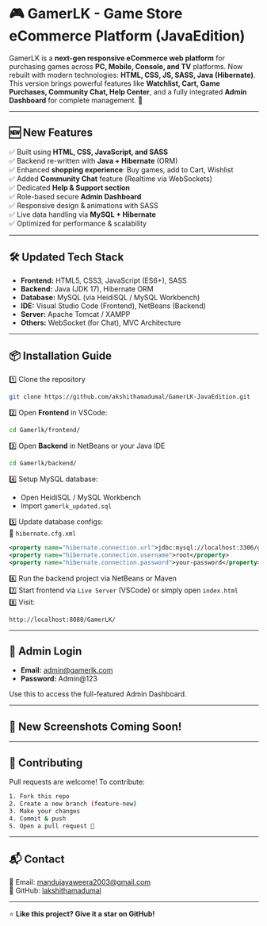 # 🎮 GamerLK - Game Store eCommerce Platform (JavaEdition)

GamerLK is a **next-gen responsive eCommerce web platform** for purchasing games across **PC, Mobile, Console, and TV** platforms. Now rebuilt with modern technologies: **HTML, CSS, JS, SASS, Java (Hibernate)**.  This version brings powerful features like **Watchlist, Cart, Game Purchases, Community Chat, Help Center**, and a fully integrated **Admin Dashboard** for complete management. 🚀

---

## 🆕 New Features

✅ Built using **HTML, CSS, JavaScript, and SASS**  
✅ Backend re-written with **Java + Hibernate** (ORM)  
✅ Enhanced **shopping experience**: Buy games, add to Cart, Wishlist  
✅ Added **Community Chat** feature (Realtime via WebSockets)  
✅ Dedicated **Help & Support section**  
✅ Role-based secure **Admin Dashboard**  
✅ Responsive design & animations with SASS  
✅ Live data handling via **MySQL + Hibernate**  
✅ Optimized for performance & scalability  

---

## 🛠️ Updated Tech Stack

- **Frontend:** HTML5, CSS3, JavaScript (ES6+), SASS  
- **Backend:** Java (JDK 17), Hibernate ORM  
- **Database:** MySQL (via HeidiSQL / MySQL Workbench)  
- **IDE:** Visual Studio Code (Frontend), NetBeans (Backend)  
- **Server:** Apache Tomcat / XAMPP  
- **Others:** WebSocket (for Chat), MVC Architecture  

---

## 📦 Installation Guide

1️⃣ Clone the repository  
```bash
git clone https://github.com/akshithamadumal/GamerLK-JavaEdition.git
```

2️⃣ Open **Frontend** in VSCode:  
```bash
cd Gamerlk/frontend/
```

3️⃣ Open **Backend** in NetBeans or your Java IDE  
```bash
cd Gamerlk/backend/
```

4️⃣ Setup MySQL database:  
- Open HeidiSQL / MySQL Workbench  
- Import `gamerlk_updated.sql`  

5️⃣ Update database configs:  
🔧 `hibernate.cfg.xml`  
```xml
<property name="hibernate.connection.url">jdbc:mysql://localhost:3306/gamerlk_db</property>
<property name="hibernate.connection.username">root</property>
<property name="hibernate.connection.password">your-password</property>
```

6️⃣ Run the backend project via NetBeans or Maven  
7️⃣ Start frontend via `Live Server` (VSCode) or simply open `index.html`  
8️⃣ Visit:  
```url
http://localhost:8080/GamerLK/
```

---

## 🔐 Admin Login 

- **Email:** admin@gamerlk.com  
- **Password:** Admin@123  

Use this to access the full-featured Admin Dashboard.

---

## 📸 New Screenshots Coming Soon!

---

## 🙌 Contributing

Pull requests are welcome! To contribute:

```bash
1. Fork this repo
2. Create a new branch (feature-new)
3. Make your changes
4. Commit & push
5. Open a pull request 🚀
```

---

## 📬 Contact

📧 Email: mandujayaweera2003@gmail.com  
🔗 GitHub: [lakshithamadumal](https://github.com/lakshithamadumal)

---

⭐ **Like this project? Give it a star on GitHub!**
